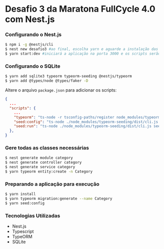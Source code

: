 # Desafio 3 da Maratona FullCycle 4.0 com Nest.js

### Configurando o Nest.js
```bash
$ npm i -g @nestjs/cli
$ nest new desafio3 #ao final, escolha yarn e aguarde a instalação das dependências
$ yarn start:dev #iniciará a aplicação na porta 3000 e os scripts serão recompilados automaticamente após salvar
```

### Configurando o SQLite
```bash
$ yarn add sqlite3 typeorm typeorm-seeding @nestjs/typeorm
$ yarn add @types/node @types/faker -D
```

Altere o arquivo `package.json` para adicionar os scripts:
```json
{
  ...
  "scripts": {
    ...
    "typeorm": "ts-node -r tsconfig-paths/register node_modules/typeorm/cli.js",
    "seed:config": "ts-node ./node_modules/typeorm-seeding/dist/cli.js config",
    "seed:run": "ts-node ./node_modules/typeorm-seeding/dist/cli.js seed",
  },
}
```

### Gere todas as classes necessárias
```bash
$ nest generate module category
$ nest generate controller category
$ nest generate service category
$ yarn typeorm entity:create -n Category
```

### Preparando a aplicação para execução
```bash
$ yarn install
$ yarn typeorm migration:generate --name Category
$ yarn seed:config
```

### Tecnologias Utilizadas
* Nest.js
* Typescript
* TypeORM
* SQLite
